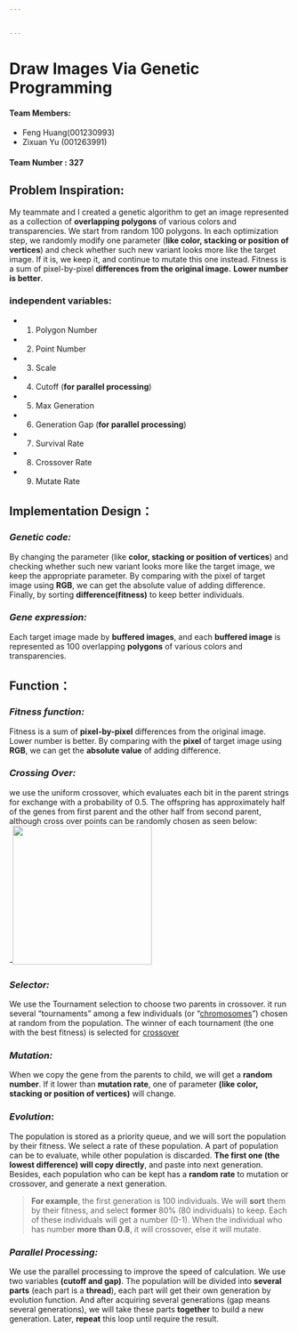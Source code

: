 ```yaml
---


---
```


<h1 id="draw-images-via-genetic-programming">Draw Images Via Genetic Programming</h1>
<h4 id="team-members">Team Members:</h4>
<ul>
<li>Feng Huang(001230993)</li>
<li>Zixuan Yu   (001263991)</li>
</ul>
<h4 id="team-number--327">Team Number : 327</h4>
<h2 id="problem-inspiration">Problem Inspiration:</h2>
<p>My teammate and I created a genetic algorithm to get an image represented as a collection of <strong>overlapping polygons</strong> of various colors and transparencies. We start from random 100 polygons. In each optimization step, we randomly modify one  parameter (<strong>like color, stacking or position of vertices</strong>) and check whether such new variant looks more like the target image. If it is, we keep it, and continue to mutate this one instead.  Fitness is a sum of pixel-by-pixel <strong>differences from the original image.</strong> <strong>Lower number is better</strong>.</p>
<h3 id="independent-variables">independent variables:</h3>
<ul>
<li>
<ol>
<li>Polygon Number</li>
</ol>
</li>
<li>
<ol start="2">
<li>Point Number</li>
</ol>
</li>
<li>
<ol start="3">
<li>Scale</li>
</ol>
</li>
<li>
<ol start="4">
<li>Cutoff                  (<strong>for parallel processing</strong>)</li>
</ol>
</li>
<li>
<ol start="5">
<li>Max Generation</li>
</ol>
</li>
<li>
<ol start="6">
<li>Generation Gap (<strong>for  parallel processing</strong>)</li>
</ol>
</li>
<li>
<ol start="7">
<li>Survival Rate</li>
</ol>
</li>
<li>
<ol start="8">
<li>Crossover Rate</li>
</ol>
</li>
<li>
<ol start="9">
<li>Mutate Rate</li>
</ol>
</li>
</ul>
<h2 id="implementation-design：">Implementation Design：</h2>
<h3 id="genetic-code"><em>Genetic code:</em></h3>
<p>By changing the parameter (like <strong>color, stacking or position of vertices</strong>) and checking whether such new variant looks more like the target image, we keep the appropriate parameter. By comparing with the pixel of target image using <strong>RGB</strong>, we can get the absolute value of adding difference. Finally, by sorting  <strong>difference(fitness)</strong>  to keep better individuals.</p>
<h3 id="gene-expression"><em>Gene expression:</em></h3>
<p>Each target image made by  <strong>buffered images</strong>, and each <strong>buffered image</strong> is represented as 100 overlapping <strong>polygons</strong> of various colors and transparencies.</p>
<h2 id="function：">Function：</h2>
<h3 id="fitness-function"><em>Fitness function:</em></h3>
<p>Fitness is a sum of <strong>pixel-by-pixel</strong> differences from the original image. Lower number is better. By comparing with the <strong>pixel</strong> of target image using <strong>RGB</strong>, we can get the <strong>absolute value</strong> of adding difference.</p>
<h3 id="crossing-over"><em>Crossing Over:</em></h3>
<p>we use the uniform crossover, which evaluates each bit in the parent strings for exchange with a probability of 0.5. The offspring has approximately half of the genes from first parent and the other half from second parent, although cross over points can be randomly chosen as seen below:<br>
-<img src="/Users/james/Desktop/crossover.png?raw=true" height="250px"></p>
<h3 id="selector"><em>Selector:</em></h3>
<p>We use the Tournament selection to choose two parents in crossover. it run several “tournaments” among a few individuals (or “<a href="https://en.wikipedia.org/wiki/Chromosome_(genetic_algorithm)" title="Chromosome (genetic algorithm)">chromosomes</a>”) chosen at random from the population. The winner of each tournament (the one with the best fitness) is selected for <a href="https://en.wikipedia.org/wiki/Crossover_(genetic_algorithm)" title="Crossover (genetic algorithm)">crossover</a></p>
<h3 id="mutation"><em>Mutation:</em></h3>
<p>When we copy the gene from the parents to child, we will get a <strong>random number</strong>. If it lower than <strong>mutation rate</strong>,  one of parameter <strong>(like color, stacking or position of vertices)</strong> will change.</p>
<h3 id="evolution"><em>Evolution</em>:</h3>
<p>The population is stored as a priority queue, and we will sort the population by their fitness. We select a rate of these population. A part of population can be to evaluate, while other population is discarded.  <strong>The first one (the lowest difference) will copy directly</strong>, and paste into next generation. Besides, each population who can be kept has a <strong>random rate</strong> to mutation or crossover, and generate a next generation.</p>
<blockquote>
<p><strong>For example</strong>, the first generation is 100 individuals. We will <strong>sort</strong> them by their fitness, and select <strong>former</strong> 80% (80 individuals) to keep. Each of these individuals will get a number (0-1). When the individual who has number <strong>more than 0.8</strong>, it will crossover, else it will mutate.</p>
</blockquote>
<h3 id="parallel-processing"><em>Parallel Processing:</em></h3>
<p>We use the parallel processing to improve the speed of calculation. We use two variables <strong>(cutoff and gap)</strong>. The population will be divided into <strong>several parts</strong> (each part is a <strong>thread</strong>), each part will get their own generation by evolution function. And after acquiring several generations (gap means several generations), we will take these parts <strong>together</strong> to build a new generation. Later, <strong>repeat</strong> this loop until require the result.</p>

